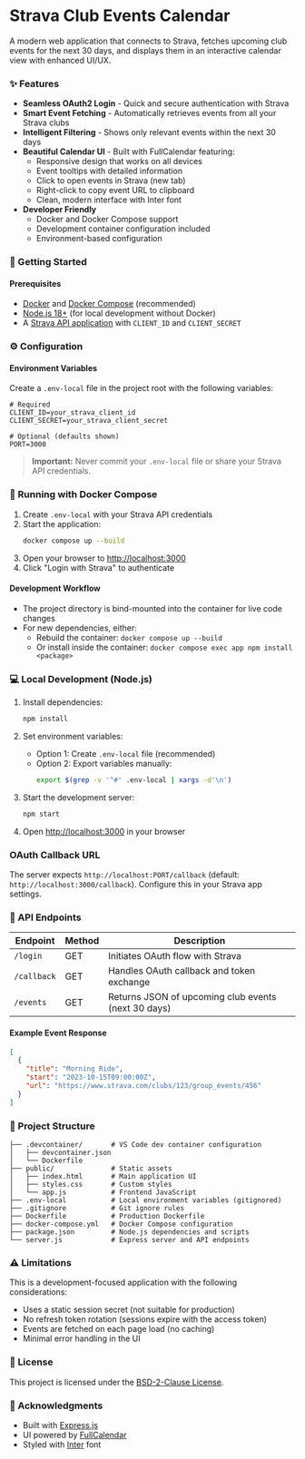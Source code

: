 # Strava Club Events Calendar

A modern web application that connects to Strava, fetches upcoming club events for the next 30 days, and displays them in an interactive calendar view with enhanced UI/UX.

### ✨ Features
- **Seamless OAuth2 Login** - Quick and secure authentication with Strava
- **Smart Event Fetching** - Automatically retrieves events from all your Strava clubs
- **Intelligent Filtering** - Shows only relevant events within the next 30 days
- **Beautiful Calendar UI** - Built with FullCalendar featuring:
  - Responsive design that works on all devices
  - Event tooltips with detailed information
  - Click to open events in Strava (new tab)
  - Right-click to copy event URL to clipboard
  - Clean, modern interface with Inter font
- **Developer Friendly**
  - Docker and Docker Compose support
  - Development container configuration included
  - Environment-based configuration

### 🚀 Getting Started

#### Prerequisites
- [Docker](https://www.docker.com/) and [Docker Compose](https://docs.docker.com/compose/) (recommended)
- [Node.js 18+](https://nodejs.org/) (for local development without Docker)
- A [Strava API application](https://www.strava.com/settings/api) with `CLIENT_ID` and `CLIENT_SECRET`

### ⚙️ Configuration

#### Environment Variables
Create a `.env-local` file in the project root with the following variables:

```env
# Required
CLIENT_ID=your_strava_client_id
CLIENT_SECRET=your_strava_client_secret

# Optional (defaults shown)
PORT=3000
```

> **Important:** Never commit your `.env-local` file or share your Strava API credentials.

### 🐳 Running with Docker Compose

1. Create `.env-local` with your Strava API credentials
2. Start the application:
   ```bash
   docker compose up --build
   ```
3. Open your browser to [http://localhost:3000](http://localhost:3000)
4. Click "Login with Strava" to authenticate

#### Development Workflow
- The project directory is bind-mounted into the container for live code changes
- For new dependencies, either:
  - Rebuild the container: `docker compose up --build`
  - Or install inside the container: `docker compose exec app npm install <package>`

### 💻 Local Development (Node.js)

1. Install dependencies:
   ```bash
   npm install
   ```

2. Set environment variables:
   - Option 1: Create `.env-local` file (recommended)
   - Option 2: Export variables manually:
     ```bash
     export $(grep -v '^#' .env-local | xargs -d'\n')
     ```

3. Start the development server:
   ```bash
   npm start
   ```

4. Open [http://localhost:3000](http://localhost:3000) in your browser

### OAuth Callback URL
The server expects `http://localhost:PORT/callback` (default: `http://localhost:3000/callback`). Configure this in your Strava app settings.

### 🔌 API Endpoints

| Endpoint | Method | Description |
|----------|--------|-------------|
| `/login` | GET | Initiates OAuth flow with Strava |
| `/callback` | GET | Handles OAuth callback and token exchange |
| `/events` | GET | Returns JSON of upcoming club events (next 30 days) |

#### Example Event Response
```json
[
  {
    "title": "Morning Ride",
    "start": "2023-10-15T09:00:00Z",
    "url": "https://www.strava.com/clubs/123/group_events/456"
  }
]
```

### 📁 Project Structure

```
├── .devcontainer/       # VS Code dev container configuration
│   ├── devcontainer.json
│   └── Dockerfile
├── public/              # Static assets
│   ├── index.html       # Main application UI
│   ├── styles.css       # Custom styles
│   └── app.js           # Frontend JavaScript
├── .env-local           # Local environment variables (gitignored)
├── .gitignore           # Git ignore rules
├── Dockerfile           # Production Dockerfile
├── docker-compose.yml   # Docker Compose configuration
├── package.json         # Node.js dependencies and scripts
└── server.js            # Express server and API endpoints
```

### ⚠️ Limitations

This is a development-focused application with the following considerations:
- Uses a static session secret (not suitable for production)
- No refresh token rotation (sessions expire with the access token)
- Events are fetched on each page load (no caching)
- Minimal error handling in the UI

### 📜 License

This project is licensed under the [BSD-2-Clause License](LICENSE).

### 🙏 Acknowledgments

- Built with [Express.js](https://expressjs.com/)
- UI powered by [FullCalendar](https://fullcalendar.io/)
- Styled with [Inter](https://rsms.me/inter/) font
